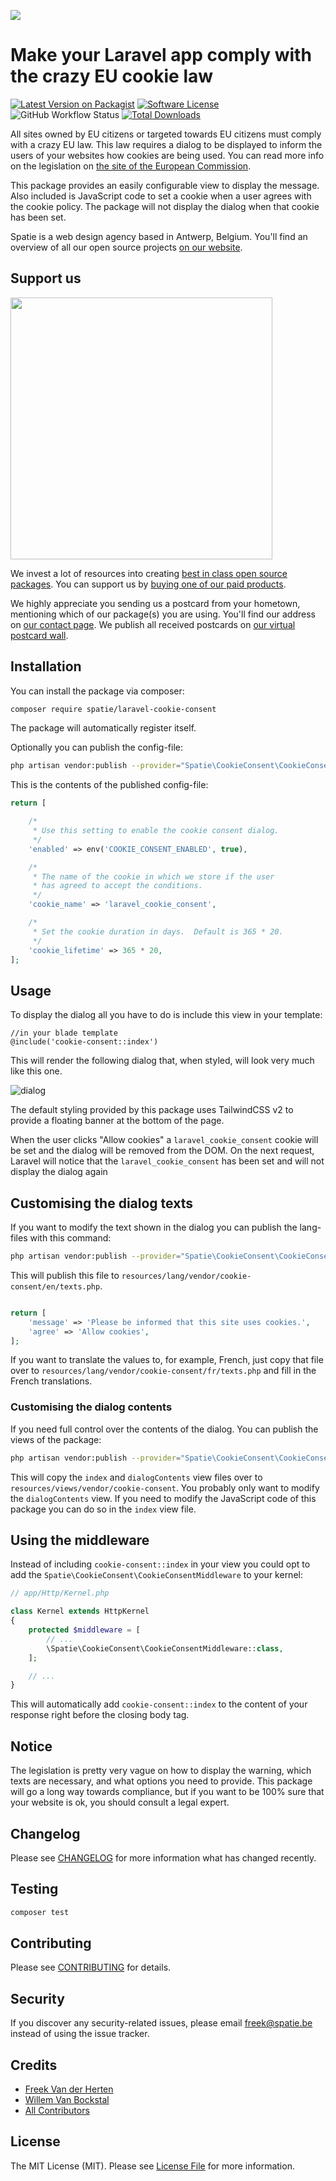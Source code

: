 
[<img src="https://github-ads.s3.eu-central-1.amazonaws.com/support-ukraine.svg?t=1" />](https://supportukrainenow.org)

# Make your Laravel app comply with the crazy EU cookie law

[![Latest Version on Packagist](https://img.shields.io/packagist/v/spatie/laravel-cookie-consent.svg?style=flat-square)](https://packagist.org/packages/spatie/laravel-cookie-consent)
[![Software License](https://img.shields.io/badge/license-MIT-brightgreen.svg?style=flat-square)](LICENSE.md)
![GitHub Workflow Status](https://img.shields.io/github/workflow/status/spatie/laravel-cookie-consent/run-tests?label=tests)
[![Total Downloads](https://img.shields.io/packagist/dt/spatie/laravel-cookie-consent.svg?style=flat-square)](https://packagist.org/packages/spatie/laravel-cookie-consent)

All sites owned by EU citizens or targeted towards EU citizens must comply with a crazy EU law. This law requires a dialog to be displayed to inform the users of your websites how cookies are being used. You can read more info on the legislation on [the site of the European Commission](http://ec.europa.eu/ipg/basics/legal/cookies/index_en.htm#section_2).

This package provides an easily configurable view to display the message. Also included is JavaScript code to set a cookie when a user agrees with the cookie policy. The package will not display the dialog when that cookie has been set.

Spatie is a web design agency based in Antwerp, Belgium. You'll find an overview of all our open source projects [on our website](https://spatie.be/opensource).

## Support us

[<img src="https://github-ads.s3.eu-central-1.amazonaws.com/laravel-cookie-consent.jpg?t=1" width="419px" />](https://spatie.be/github-ad-click/laravel-cookie-consent)

We invest a lot of resources into creating [best in class open source packages](https://spatie.be/open-source). You can support us by [buying one of our paid products](https://spatie.be/open-source/support-us).

We highly appreciate you sending us a postcard from your hometown, mentioning which of our package(s) you are using. You'll find our address on [our contact page](https://spatie.be/about-us). We publish all received postcards on [our virtual postcard wall](https://spatie.be/open-source/postcards).

## Installation

You can install the package via composer:

``` bash
composer require spatie/laravel-cookie-consent
```

The package will automatically register itself.

Optionally you can publish the config-file:

```bash
php artisan vendor:publish --provider="Spatie\CookieConsent\CookieConsentServiceProvider" --tag="cookie-consent-config"
```

This is the contents of the published config-file:

```php
return [

    /*
     * Use this setting to enable the cookie consent dialog.
     */
    'enabled' => env('COOKIE_CONSENT_ENABLED', true),

    /*
     * The name of the cookie in which we store if the user
     * has agreed to accept the conditions.
     */
    'cookie_name' => 'laravel_cookie_consent',

    /*
     * Set the cookie duration in days.  Default is 365 * 20.
     */
    'cookie_lifetime' => 365 * 20,
];
```

## Usage

To display the dialog all you have to do is include this view in your template:

```blade
//in your blade template
@include('cookie-consent::index')
```

This will render the following dialog that, when styled, will look very much like this one.

![dialog](https://spatie.github.io/laravel-cookie-consent/images/dialog.png)

The default styling provided by this package uses TailwindCSS v2 to provide a floating banner at the bottom of the page.

When the user clicks "Allow cookies" a `laravel_cookie_consent` cookie will be set and the dialog will be removed from the DOM. On the next request, Laravel will notice that the `laravel_cookie_consent` has been set and will not display the dialog again

## Customising the dialog texts

If you want to modify the text shown in the dialog you can publish the lang-files with this command:

```bash
php artisan vendor:publish --provider="Spatie\CookieConsent\CookieConsentServiceProvider" --tag="cookie-consent-translations"
```

This will publish this file to `resources/lang/vendor/cookie-consent/en/texts.php`.

 ```php
 
 return [
     'message' => 'Please be informed that this site uses cookies.',
     'agree' => 'Allow cookies',
 ];
 ```
 
 If you want to translate the values to, for example, French, just copy that file over to `resources/lang/vendor/cookie-consent/fr/texts.php` and fill in the French translations.
 
### Customising the dialog contents

If you need full control over the contents of the dialog. You can publish the views of the package:

```bash
php artisan vendor:publish --provider="Spatie\CookieConsent\CookieConsentServiceProvider" --tag="cookie-consent-views"
```

This will copy the `index` and `dialogContents` view files over to `resources/views/vendor/cookie-consent`. You probably only want to modify the `dialogContents` view. If you need to modify the JavaScript code of this package you can do so in the `index` view file.

## Using the middleware

Instead of including `cookie-consent::index` in your view you could opt to add the `Spatie\CookieConsent\CookieConsentMiddleware` to your kernel:

```php
// app/Http/Kernel.php

class Kernel extends HttpKernel
{
    protected $middleware = [
        // ...
        \Spatie\CookieConsent\CookieConsentMiddleware::class,
    ];

    // ...
}
```

This will automatically add `cookie-consent::index` to the content of your response right before the closing body tag.

## Notice
The legislation is pretty very vague on how to display the warning, which texts are necessary, and what options you need to provide. This package will go a long way towards compliance, but if you want to be 100% sure that your website is ok, you should consult a legal expert.

## Changelog

Please see [CHANGELOG](CHANGELOG.md) for more information what has changed recently.

## Testing

``` bash
composer test
```

## Contributing

Please see [CONTRIBUTING](https://github.com/spatie/.github/blob/main/CONTRIBUTING.md) for details.

## Security

If you discover any security-related issues, please email freek@spatie.be instead of using the issue tracker.

## Credits

- [Freek Van der Herten](https://github.com/freekmurze)
- [Willem Van Bockstal](https://github.com/willemvb)
- [All Contributors](../../contributors)

## License

The MIT License (MIT). Please see [License File](LICENSE.md) for more information.
